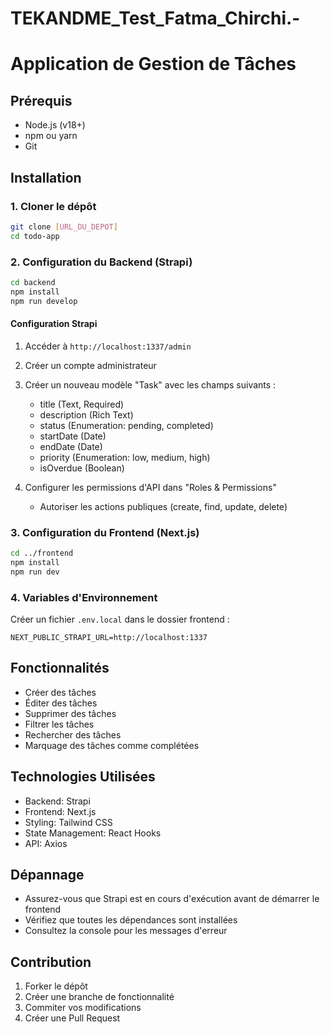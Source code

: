 # TEKANDME_Test_Fatma_Chirchi.-
# Application de Gestion de Tâches

## Prérequis
- Node.js (v18+)
- npm ou yarn
- Git

## Installation

### 1. Cloner le dépôt
```bash
git clone [URL_DU_DEPOT]
cd todo-app
```

### 2. Configuration du Backend (Strapi)
```bash
cd backend
npm install
npm run develop
```

#### Configuration Strapi
1. Accéder à `http://localhost:1337/admin`
2. Créer un compte administrateur
3. Créer un nouveau modèle "Task" avec les champs suivants :
   - title (Text, Required)
   - description (Rich Text)
   - status (Enumeration: pending, completed)
   - startDate (Date)
   - endDate (Date)
   - priority (Enumeration: low, medium, high)
   - isOverdue (Boolean)

4. Configurer les permissions d'API dans "Roles & Permissions"
   - Autoriser les actions publiques (create, find, update, delete)

### 3. Configuration du Frontend (Next.js)
```bash
cd ../frontend
npm install
npm run dev
```

### 4. Variables d'Environnement
Créer un fichier `.env.local` dans le dossier frontend :
```
NEXT_PUBLIC_STRAPI_URL=http://localhost:1337
```

## Fonctionnalités
- Créer des tâches
- Éditer des tâches
- Supprimer des tâches
- Filtrer les tâches
- Rechercher des tâches
- Marquage des tâches comme complétées

## Technologies Utilisées
- Backend: Strapi
- Frontend: Next.js
- Styling: Tailwind CSS
- State Management: React Hooks
- API: Axios

## Dépannage
- Assurez-vous que Strapi est en cours d'exécution avant de démarrer le frontend
- Vérifiez que toutes les dépendances sont installées
- Consultez la console pour les messages d'erreur

## Contribution
1. Forker le dépôt
2. Créer une branche de fonctionnalité
3. Commiter vos modifications
4. Créer une Pull Request